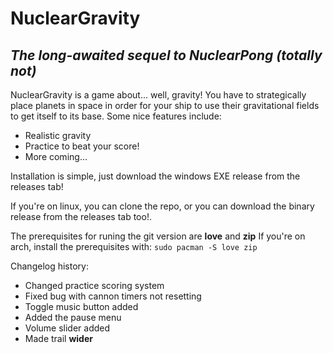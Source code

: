 # NuclearGravity
## _The long-awaited sequel to NuclearPong (totally not)_





NuclearGravity is a game about... well, gravity!
You have to strategically place planets in space in order for your ship to use their gravitational fields to get itself to its base.
Some nice features include:

- Realistic gravity
- Practice to beat your score!
- More coming...


Installation is simple, just download the windows EXE release from the releases tab!

If you're on linux, you can clone the repo, or you can download the binary release from the releases tab too!.

The prerequisites for runing the git version are **love** and **zip**
If you're on arch, install the prerequisites with:
``sudo pacman -S love zip
``


Changelog history:
- Changed practice scoring system
- Fixed bug with cannon timers not resetting
- Toggle music button added
- Added the pause menu
- Volume slider added
- Made trail **wider**